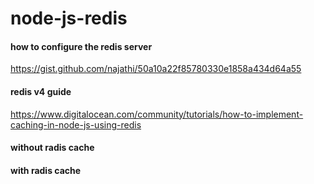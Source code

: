 # node-js-redis

#### how to configure the redis server
https://gist.github.com/najathi/50a10a22f85780330e1858a434d64a55

#### redis v4 guide
https://www.digitalocean.com/community/tutorials/how-to-implement-caching-in-node-js-using-redis

#### without radis cache

#### with radis cache
